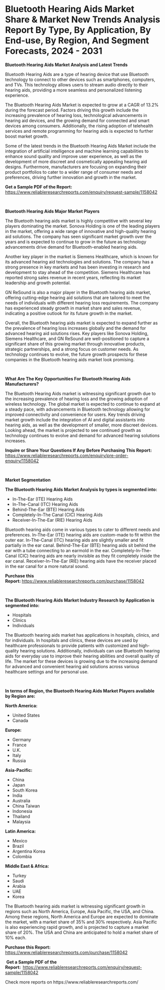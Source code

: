 <p><h1>Bluetooth Hearing Aids Market Share & Market New Trends Analysis Report By Type, By Application, By End-use, By Region, And Segment Forecasts, 2024 - 2031</h1></p><p><strong>Bluetooth Hearing Aids Market Analysis and Latest Trends</strong></p>
<p><p>Bluetooth Hearing Aids are a type of hearing device that use Bluetooth technology to connect to other devices such as smartphones, computers, and TVs. This technology allows users to stream audio directly to their hearing aids, providing a more seamless and personalized listening experience.</p><p>The Bluetooth Hearing Aids Market is expected to grow at a CAGR of 13.2% during the forecast period. Factors driving this growth include the increasing prevalence of hearing loss, technological advancements in hearing aid devices, and the growing demand for connected and smart devices among consumers. Additionally, the rising adoption of telehealth services and remote programming for hearing aids is expected to further boost market growth.</p><p>Some of the latest trends in the Bluetooth Hearing Aids Market include the integration of artificial intelligence and machine learning capabilities to enhance sound quality and improve user experience, as well as the development of more discreet and cosmetically appealing hearing aid designs. Furthermore, manufacturers are focusing on expanding their product portfolios to cater to a wider range of consumer needs and preferences, driving further innovation and growth in the market.</p></p>
<p><strong>Get a Sample PDF of the Report:&nbsp;</strong> <a href="https://www.reliableresearchreports.com/enquiry/request-sample/1158042">https://www.reliableresearchreports.com/enquiry/request-sample/1158042</a></p>
<p>&nbsp;</p>
<p><strong>Bluetooth Hearing Aids Major Market Players</strong></p>
<p><p>The Bluetooth hearing aids market is highly competitive with several key players dominating the market. Sonova Holding is one of the leading players in the market, offering a wide range of innovative and high-quality hearing aid solutions. The company has seen significant market growth over the years and is expected to continue to grow in the future as technology advancements drive demand for Bluetooth-enabled hearing aids.</p><p>Another key player in the market is Siemens Healthcare, which is known for its advanced hearing aid technologies and solutions. The company has a strong presence in key markets and has been investing in research and development to stay ahead of the competition. Siemens Healthcare has reported strong sales revenue in recent years, reflecting its market leadership and growth potential.</p><p>GN ReSound is also a major player in the Bluetooth hearing aids market, offering cutting-edge hearing aid solutions that are tailored to meet the needs of individuals with different hearing loss requirements. The company has experienced steady growth in market share and sales revenue, indicating a positive outlook for its future growth in the market.</p><p>Overall, the Bluetooth hearing aids market is expected to expand further as the prevalence of hearing loss increases globally and the demand for advanced hearing aid solutions rises. Key players like Sonova Holding, Siemens Healthcare, and GN ReSound are well-positioned to capture a significant share of this growing market through innovative products, strategic partnerships, and a strong focus on customer needs. As technology continues to evolve, the future growth prospects for these companies in the Bluetooth hearing aids market look promising.</p></p>
<p>&nbsp;</p>
<p><strong>What Are The Key Opportunities For Bluetooth Hearing Aids Manufacturers?</strong></p>
<p><p>The Bluetooth Hearing Aids market is witnessing significant growth due to the increasing prevalence of hearing loss and the growing adoption of wireless technology. The global market is expected to continue to expand at a steady pace, with advancements in Bluetooth technology allowing for improved connectivity and convenience for users. Key trends driving market growth include the integration of AI and digital assistants into hearing aids, as well as the development of smaller, more discreet devices. Looking ahead, the market is projected to see continued growth as technology continues to evolve and demand for advanced hearing solutions increases.</p></p>
<p><strong>Inquire or Share Your Questions If Any Before Purchasing This Report:</strong> <a href="https://www.reliableresearchreports.com/enquiry/pre-order-enquiry/1158042">https://www.reliableresearchreports.com/enquiry/pre-order-enquiry/1158042</a></p>
<p>&nbsp;</p>
<p><strong>Market Segmentation</strong></p>
<p><strong>The Bluetooth Hearing Aids Market Analysis by types is segmented into:</strong></p>
<p><ul><li>In-The-Ear (ITE) Hearing Aids</li><li>In-The-Canal (ITC) Hearing Aids</li><li>Behind-The-Ear (BTE) Hearing Aids</li><li>Completely-In-The Canal (CIC) Hearing Aids</li><li>Receiver-In-The-Ear (RIE) Hearing Aids</li></ul></p>
<p><p>Bluetooth hearing aids come in various types to cater to different needs and preferences. In-The-Ear (ITE) hearing aids are custom-made to fit within the outer ear. In-The-Canal (ITC) hearing aids are slightly smaller and fit partially in the ear canal. Behind-The-Ear (BTE) hearing aids sit behind the ear with a tube connecting to an earmold in the ear. Completely-In-The-Canal (CIC) hearing aids are nearly invisible as they fit completely inside the ear canal. Receiver-In-The-Ear (RIE) hearing aids have the receiver placed in the ear canal for a more natural sound.</p></p>
<p><strong>Purchase this Report:&nbsp;</strong><a href="https://www.reliableresearchreports.com/purchase/1158042">https://www.reliableresearchreports.com/purchase/1158042</a></p>
<p>&nbsp;</p>
<p><strong>The Bluetooth Hearing Aids Market Industry Research by Application is segmented into:</strong></p>
<p><ul><li>Hospitals</li><li>Clinics</li><li>Individuals</li></ul></p>
<p><p>The Bluetooth hearing aids market has applications in hospitals, clinics, and for individuals. In hospitals and clinics, these devices are used by healthcare professionals to provide patients with customized and high-quality hearing solutions. Additionally, individuals can use Bluetooth hearing aids for everyday use to improve their hearing abilities and overall quality of life. The market for these devices is growing due to the increasing demand for advanced and convenient hearing aid solutions across various healthcare settings and for personal use.</p></p>
<p>&nbsp;</p>
<p><strong>In terms of Region, the Bluetooth Hearing Aids Market Players available by Region are:</strong></p>
<p>
    <p> <strong> North America: </strong>
        <ul>
            <li>United States</li>
            <li>Canada</li>
        </ul>
        </p> 
    <p> <strong> Europe: </strong>
        <ul>
            <li>Germany</li>
            <li>France</li>
            <li>U.K.</li>
            <li>Italy</li>
            <li>Russia</li>
        </ul>
        </p> 
    <p> <strong> Asia-Pacific: </strong>
        <ul>
            <li>China</li>
            <li>Japan</li>
            <li>South Korea</li>
            <li>India</li>
            <li>Australia</li>
            <li>China Taiwan</li>
            <li>Indonesia</li>
            <li>Thailand</li>
            <li>Malaysia</li>
        </ul>
        </p> 
    <p> <strong> Latin America: </strong>
        <ul>
            <li>Mexico</li>
            <li>Brazil</li>
            <li>Argentina Korea</li>
            <li>Colombia</li>
        </ul>
        </p> 
    <p> <strong> Middle East & Africa: </strong>
        <ul>
            <li>Turkey</li>
            <li>Saudi</li>
            <li>Arabia</li>
            <li>UAE</li>
            <li>Korea</li>
        </ul>
    </p>
    </p>
<p><p>The Bluetooth hearing aids market is witnessing significant growth in regions such as North America, Europe, Asia Pacific, the USA, and China. Among these regions, North America and Europe are expected to dominate the market, with a market share of 35% and 30% respectively. Asia Pacific is also experiencing rapid growth, and is projected to capture a market share of 20%. The USA and China are anticipated to hold a market share of 10% each.</p></p>
<p><strong>Purchase this Report: </strong><a href="https://www.reliableresearchreports.com/purchase/1158042">https://www.reliableresearchreports.com/purchase/1158042</a></p>
<p>&nbsp;<strong>Get a Sample PDF of the Report:&nbsp;&nbsp;</strong><a href="https://www.reliableresearchreports.com/enquiry/request-sample/1158042">https://www.reliableresearchreports.com/enquiry/request-sample/1158042</a></p>
<p><strong></strong></p>
<p>Check more reports on https://www.reliableresearchreports.com/</p>